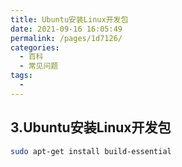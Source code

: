 ```yaml
---
title: Ubuntu安装Linux开发包
date: 2021-09-16 16:05:49
permalink: /pages/1d7126/
categories:
  - 百科
  - 常见问题
tags:
  - 
---
```

## 3.Ubuntu安装Linux开发包
```bash
sudo apt-get install build-essential
```
